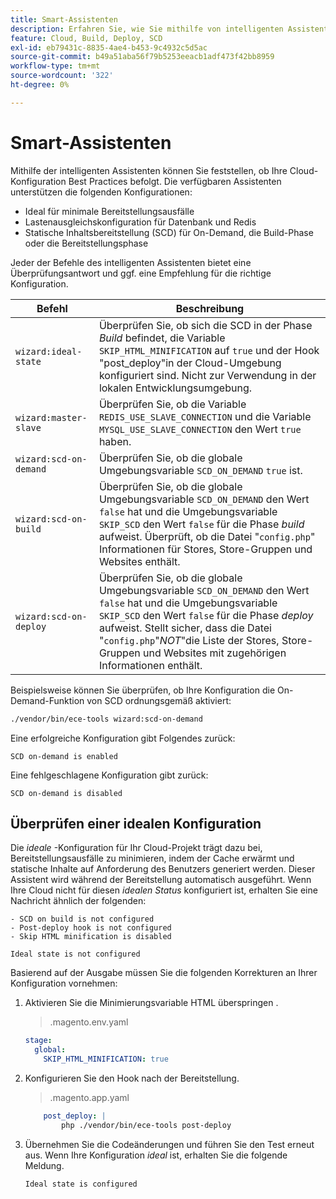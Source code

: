 ```yaml
---
title: Smart-Assistenten
description: Erfahren Sie, wie Sie mithilfe von intelligenten Assistenten bewerten können, ob Ihr Adobe Commerce on Cloud-Infrastrukturprojekt Best Practices für die Bereitstellung befolgt.
feature: Cloud, Build, Deploy, SCD
exl-id: eb79431c-8835-4ae4-b453-9c4932c5d5ac
source-git-commit: b49a51aba56f79b5253eeacb1adf473f42bb8959
workflow-type: tm+mt
source-wordcount: '322'
ht-degree: 0%

---
```


# Smart-Assistenten

Mithilfe der intelligenten Assistenten können Sie feststellen, ob Ihre Cloud-Konfiguration Best Practices befolgt. Die verfügbaren Assistenten unterstützen die folgenden Konfigurationen:

- Ideal für minimale Bereitstellungsausfälle
- Lastenausgleichskonfiguration für Datenbank und Redis
- Statische Inhaltsbereitstellung (SCD) für On-Demand, die Build-Phase oder die Bereitstellungsphase

Jeder der Befehle des intelligenten Assistenten bietet eine Überprüfungsantwort und ggf. eine Empfehlung für die richtige Konfiguration.

| Befehl | Beschreibung |
| ------- | ------------|
| `wizard:ideal-state` | Überprüfen Sie, ob sich die SCD in der Phase _Build_ befindet, die Variable `SKIP_HTML_MINIFICATION` auf `true` und der Hook &quot;post_deploy&quot;in der Cloud-Umgebung konfiguriert sind. Nicht zur Verwendung in der lokalen Entwicklungsumgebung. |
| `wizard:master-slave` | Überprüfen Sie, ob die Variable `REDIS_USE_SLAVE_CONNECTION` und die Variable `MYSQL_USE_SLAVE_CONNECTION` den Wert `true` haben. |
| `wizard:scd-on-demand` | Überprüfen Sie, ob die globale Umgebungsvariable `SCD_ON_DEMAND` `true` ist. |
| `wizard:scd-on-build` | Überprüfen Sie, ob die globale Umgebungsvariable `SCD_ON_DEMAND` den Wert `false` hat und die Umgebungsvariable `SKIP_SCD` den Wert `false` für die Phase _build_ aufweist. Überprüft, ob die Datei &quot;`config.php`&quot; Informationen für Stores, Store-Gruppen und Websites enthält. |
| `wizard:scd-on-deploy` | Überprüfen Sie, ob die globale Umgebungsvariable `SCD_ON_DEMAND` den Wert `false` hat und die Umgebungsvariable `SKIP_SCD` den Wert `false` für die Phase _deploy_ aufweist. Stellt sicher, dass die Datei &quot;`config.php`&quot;_NOT_&quot;die Liste der Stores, Store-Gruppen und Websites mit zugehörigen Informationen enthält. |

Beispielsweise können Sie überprüfen, ob Ihre Konfiguration die On-Demand-Funktion von SCD ordnungsgemäß aktiviert:

```bash
./vendor/bin/ece-tools wizard:scd-on-demand
```

Eine erfolgreiche Konfiguration gibt Folgendes zurück:

```
SCD on-demand is enabled
```

Eine fehlgeschlagene Konfiguration gibt zurück:

```
SCD on-demand is disabled
```

## Überprüfen einer idealen Konfiguration

Die _ideale_ -Konfiguration für Ihr Cloud-Projekt trägt dazu bei, Bereitstellungsausfälle zu minimieren, indem der Cache erwärmt und statische Inhalte auf Anforderung des Benutzers generiert werden. Dieser Assistent wird während der Bereitstellung automatisch ausgeführt. Wenn Ihre Cloud nicht für diesen _idealen Status_ konfiguriert ist, erhalten Sie eine Nachricht ähnlich der folgenden:

```
- SCD on build is not configured
- Post-deploy hook is not configured
- Skip HTML minification is disabled

Ideal state is not configured
```

Basierend auf der Ausgabe müssen Sie die folgenden Korrekturen an Ihrer Konfiguration vornehmen:

1. Aktivieren Sie die Minimierungsvariable HTML überspringen .

   > .magento.env.yaml

   ```yaml
   stage:
     global:
       SKIP_HTML_MINIFICATION: true
   ```

1. Konfigurieren Sie den Hook nach der Bereitstellung.

   > .magento.app.yaml

   ```yaml
       post_deploy: |
           php ./vendor/bin/ece-tools post-deploy
   ```

1. Übernehmen Sie die Codeänderungen und führen Sie den Test erneut aus. Wenn Ihre Konfiguration _ideal_ ist, erhalten Sie die folgende Meldung.

   ```
   Ideal state is configured
   ```
